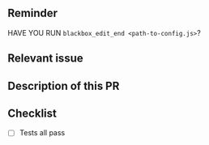 ## Reminder
HAVE YOU RUN `blackbox_edit_end <path-to-config.js>`?

## Relevant issue

## Description of this PR


## Checklist
- [ ] Tests all pass
